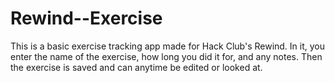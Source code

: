 # Rewind--Exercise

This is a basic exercise tracking app made for Hack Club's Rewind. In it, you enter the name of the exercise, how long you did it for, and any notes. Then the exercise is saved and can anytime be edited or looked at.

